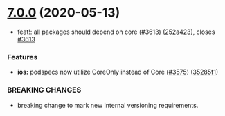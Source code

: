 # [7.0.0](https://github.com/invertase/react-native-firebase/tree/master/packages/in-app-messaging/compare/@react-native-firebase/in-app-messaging@7.0.0...@react-native-firebase/in-app-messaging@7.0.0) (2020-05-13)


* feat!: all packages should depend on core (#3613) ([252a423](https://github.com/invertase/react-native-firebase/tree/master/packages/in-app-messaging/commit/252a4239e98a0f2a55c4afcd2d82e4d5f97e65e9)), closes [#3613](https://github.com/invertase/react-native-firebase/tree/master/packages/in-app-messaging/issues/3613)


### Features

* **ios:** podspecs now utilize CoreOnly instead of Core ([#3575](https://github.com/invertase/react-native-firebase/tree/master/packages/in-app-messaging/issues/3575)) ([35285f1](https://github.com/invertase/react-native-firebase/tree/master/packages/in-app-messaging/commit/35285f1655b16d05e6630fc556f95cccfb707ee4))


### BREAKING CHANGES

* breaking change to mark new internal versioning requirements.




